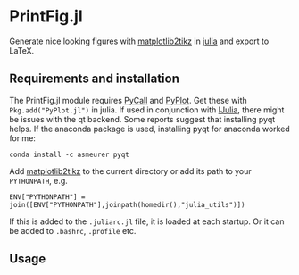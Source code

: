 PrintFig.jl
========

Generate nice looking figures with [matplotlib2tikz](https://github.com/nschloe/matplotlib2tikz) in [julia](http://julialang.org) and export to LaTeX.

## Requirements and installation
The PrintFig.jl module requires [PyCall](https://github.com/stevengj/PyCall.jl) and [PyPlot](https://github.com/stevengj/PyPlot.jl). Get these with `Pkg.add("PyPlot.jl")` in julia. If used in conjunction with [IJulia](https://github.com/JuliaLang/IJulia.jl), there might be issues with the qt backend. Some reports suggest that installing pyqt helps. If the anaconda package is used, installing pyqt for anaconda worked for me:

```
conda install -c asmeurer pyqt
```

Add [matplotlib2tikz](https://github.com/nschloe/matplotlib2tikz) to the current directory or add its path to your `PYTHONPATH`, e.g.

```
ENV["PYTHONPATH"] = join([ENV["PYTHONPATH"],joinpath(homedir(),"julia_utils")])
```

If this is added to the `.juliarc.jl` file, it is loaded at each startup. Or it can be added to `.bashrc`, `.profile` etc.



## Usage

